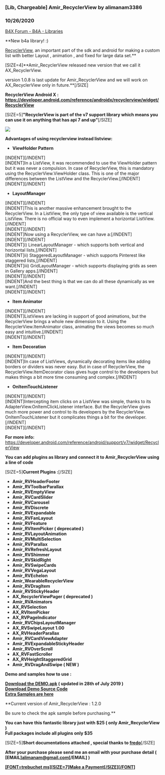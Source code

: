 ### [Lib, Chargeable] Amir_RecyclerView by alimanam3386
### 10/26/2020
[B4X Forum - B4A - Libraries](https://www.b4x.com/android/forum/threads/97274/)

**New b4a library! :)  
  
[RecyclerView](https://developer.android.com/reference/android/support/v7/widget/RecyclerView), an important part of the sdk and android for making a custom list with better Layout , animation , and fixed for large data set.**  
  
[SIZE=4]**Amir\_RecyclerView released new version that we call it AX\_RecyclerView.  
  
version 1.0.8 is last update for Amir\_RecyclerView and we will work on AX\_RecyclerView only in future.**[/SIZE]  
  
**RecyclerView Android X : <https://developer.android.com/reference/androidx/recyclerview/widget/RecyclerView>**  
  
[SIZE=5]**"RecyclerView is part of the v7 support library which means you can use it on anything that has api 7 and up"**[/SIZE]  
  
![](https://www.b4x.com/android/forum/attachments/72645)  
  
  
**Advantages of using recyclerview instead listview:**  

- **ViewHolder Pattern**

[INDENT][/INDENT]  
[INDENT]In a ListView, it was recommended to use the ViewHolder pattern but it was never a compulsion. In case of RecyclerView, this is mandatory using the RecyclerView.ViewHolder class. This is one of the major differences between the ListView and the RecyclerView.[/INDENT]  
[INDENT][/INDENT]  
  

- **LayoutManager**

[INDENT][/INDENT]  
[INDENT]This is another massive enhancement brought to the RecyclerView. In a ListView, the only type of view available is the vertical ListView. There is no official way to even implement a horizontal ListView.[/INDENT]  
[INDENT][/INDENT]  
[INDENT]Now using a RecyclerView, we can have a:[/INDENT]  
[INDENT][/INDENT]  
[INDENT]i) LinearLayoutManager - which supports both vertical and horizontal lists,[/INDENT]  
[INDENT]ii) StaggeredLayoutManager - which supports Pinterest like staggered lists,[/INDENT]  
[INDENT]iii) GridLayoutManager - which supports displaying grids as seen in Gallery apps.[/INDENT]  
[INDENT][/INDENT]  
[INDENT]And the best thing is that we can do all these dynamically as we want.[/INDENT]  
[INDENT][/INDENT]  
  

- **Item Animator**

[INDENT][/INDENT]  
[INDENT]ListViews are lacking in support of good animations, but the RecyclerView brings a whole new dimension to it. Using the RecyclerView.ItemAnimator class, animating the views becomes so much easy and intuitive.[/INDENT]  
[INDENT][/INDENT]  
  

- **Item Decoration**

[INDENT][/INDENT]  
[INDENT]In case of ListViews, dynamically decorating items like adding borders or dividers was never easy. But in case of RecyclerView, the RecyclerView.ItemDecorator class gives huge control to the developers but makes things a bit more time consuming and complex.[/INDENT]  
  

- **OnItemTouchListener**

[INDENT][/INDENT]  
[INDENT]Intercepting item clicks on a ListView was simple, thanks to its AdapterView.OnItemClickListener interface. But the RecyclerView gives much more power and control to its developers by the RecyclerView. OnItemTouchListener but it complicates things a bit for the developer.[/INDENT]  
[INDENT][/INDENT]  
  
  
**For more info:**  
<https://developer.android.com/reference/android/support/v7/widget/RecyclerView>  
  
**You can add plugins as library and connect it to Amir\_RecyclerView using a line of code**  
  
[SIZE=5]**Current Plugins :**[/SIZE]  

- **Amir\_RVHeaderFooter**
- **Amir\_RVToolbarParallax**
- **Amir\_RVEmptyView**
- **Amir\_RVCardSlider**
- **Amir\_RVCarousel**
- **Amir\_RVDiscrete**
- **Amir\_RVExpandable**
- **Amir\_RVFanLayout**
- **Amir\_RVFeature**
- **Amir\_RVItemPicker ( deprecated )**
- **Amir\_RVLayoutAnimation**
- **Amir\_RVMultiSelection**
- **Amir\_RVParallax**
- **Amir\_RVRefreshLayout**
- **Amir\_RVShimmer**
- **Amir\_RVSkidRight**
- **Amir\_RVSwipeCards**
- **Amir\_RVVegaLayout**
- **Amir\_RVEchelon**
- ****Amir\_WearableRecyclerView****
- **Amir\_RVDragItem**
- **Amir\_RVStickyHeader**
- ****AX\_RecyclerViewPager**  ( **deprecated**  )**
- **Amir\_RVAnimators**
- **AX\_RVSelection**
- ****AX\_RVItemPicker****
- ****AX\_RVPageIndicator****
- ****Amir\_RVChipsLayoutManager****
- ****AX\_RVSwipeLayout 1.00****
- ****AX\_RVHeaderParallax****
- ****Amir\_RVCardViewAdapter****
- ****Amir\_RVExpandableStickyHeader****
- ****Amir\_RVOverScroll****
- ****AX\_RVFastScroller****
- ****AX\_RVHeightStaggeredGrid****
- ****Amir\_RVDragAndSwipe (** **NEW** **)****

  
**Demo and samples how to use :**  
  
**[Download the DEMO.apk](https://www.dropbox.com/s/n7wl00b7yqwz2ow/ARVSample2.apk?dl=0) ( updated in 28th of July 2019 )  
[Download Demo Source Code](https://www.dropbox.com/s/ef48mkq9qfjxsu1/ARV_Demo_Source_Code.rar?dl=0)**  
[**Extra Samples are here**](https://www.b4x.com/android/forum/threads/amir_recyclerview-samples.120917/)  
  
  
**Current version of Amir\_RecyclerView : 1.2.0  
  
Be sure to check the apk sample before purchasing.**  
  
**You can have this fantastic library just with $25 ( only Amir\_RecyclerView )**  
**Full packages include all plugins only $35**   
  
[SIZE=5]**Short documentations attached , special thanks to [fredo](https://www.b4x.com/android/forum/members/fredo.14167/)**[/SIZE]  
  
**After your purchase please send me an email with your purchase detail ( [EMAIL]alimanam@gmail.com[/EMAIL] )**  
  

[****[FONT=trebuchet ms][SIZE=7]Make a Payment[/SIZE][/FONT]****](https://www.paypal.com/paypalme/amirRecyclerView/35)